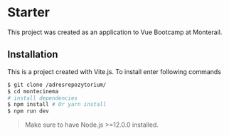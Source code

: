 # Starter

This project was created as an application to Vue Bootcamp at Monterail.

## Installation

This is a project created with Vite.js. To install enter following commands

```bash
$ git clone /adresrepozytorium/
$ cd montecinema
# install dependencies
$ npm install # Or yarn install
$ npm run dev
```

> Make sure to have Node.js >=12.0.0 installed.
